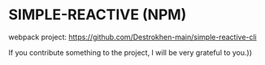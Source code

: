 # SIMPLE-REACTIVE (NPM)

webpack project: https://github.com/Destrokhen-main/simple-reactive-cli

If you contribute something to the project, I will be very grateful to you.))
